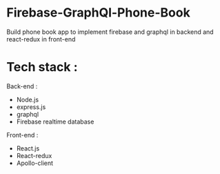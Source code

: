 # Firebase-GraphQl-Phone-Book
Build phone book app to implement firebase and graphql in backend and react-redux in front-end

# Tech stack :
Back-end :
- Node.js
- express.js
- graphql
- Firebase realtime database

Front-end :
- React.js
- React-redux
- Apollo-client
